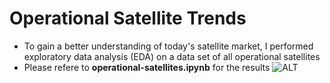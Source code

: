 # Operational Satellite Trends
* To gain a better understanding of today's satellite market, I performed exploratory data analysis (EDA) on a data set of all operational satellites
* Please refere to **operational-satellites.ipynb** for the results
![ALT](https://upload.wikimedia.org/wikipedia/commons/c/c2/Transiting_Exoplanet_Survey_Satellite_artist_concept_%28transparent_background%29.png "Satellite")
